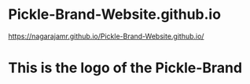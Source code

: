 # Pickle-Brand-Website.github.io
https://nagarajamr.github.io/Pickle-Brand-Website.github.io/
# This is the logo of the Pickle-Brand


